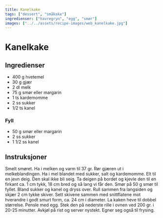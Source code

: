 ```yaml
---
title: Kanelkake
tags: ["dessert", "småkake"]
ingredienser: ["havregryn", "egg", "smør"]
images: ["../../assets/recipe-images/web_kanelkake.jpg"]
---
```


# Kanelkake

## Ingredienser

- 400 g hvetemel
- 30 g gjær
- 2 dl melk
- 75 g smør eller margarin
- 1 ts kardemomme
- 2 ss sukker
- 1/2 ts kanel

### Fyll

- 50 g smør eller margarin
- 2 ss sukker
- 1 1/2 ss kanel

## Instruksjoner

Smelt smøret. Ha i melken og varm til 37 gr. Rør gjæren ut i melkeblandingen. Ha i mel blandet med sukker, salt og kardemomme. Elt til en jevn deig. Den skal ikke bli seig. Ta deigen på bordet og kjevle den til en firkant ca. 1 cm tykk, 18 cm bred og så lang vi får den. Smør på 50 g smør til fyllet. Bland sukker og kanel og dryss over. Rull sammen fra langsiden og skjær 2 cm tykke skiver. Sett skivene sammen med snittflatene mot hverandre i godt smurt form, ca. 24 cm i diameter. La kaken heve til dobbel størrelse. Pensle med egg. Stek den på nederste rille i ovnen ved 200 gr. i 20-25 minutter. Avkjøl på rist og server nystekt. Egner seg også til frysing.
